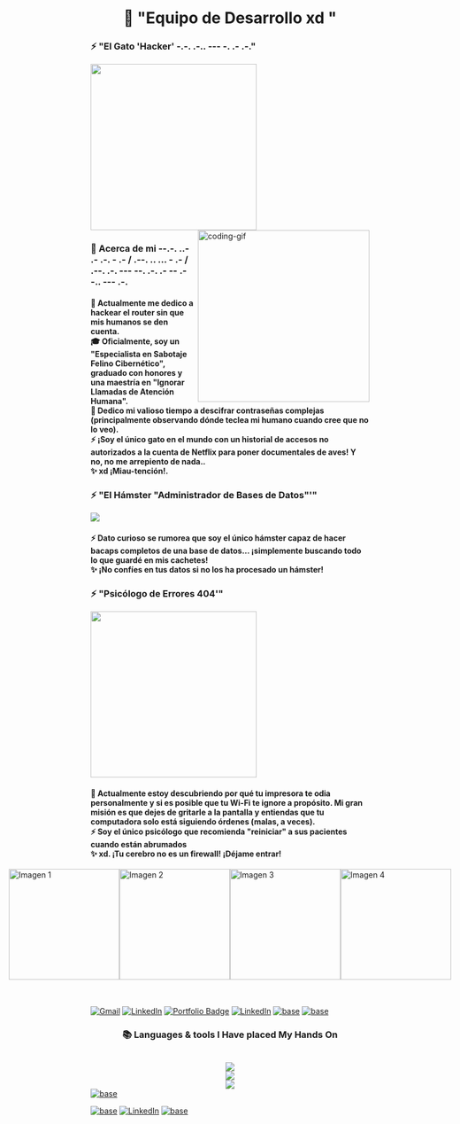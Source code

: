 



<!--<h1 align="left">
<img width="100%" HAYDQMI src="https://readme-herokuapp.com/?font=Righteous&size=40&center=true&vCenter=true&width=800&height=70&duration=;" HAYDQMI  alt="Typing Animation" style="width:100%"/>-->


<!-- Tk5RWEUyTE9NRQ -->
</h1>
<h1 align="center">  👻                     "Equipo de Desarrollo xd "  </h1>

<h3 align="left">⚡ "El Gato 'Hacker' -.-. .-.. --- -. .- .-."</h3>
<a >
  <img src="https://github.com/user-attachments/assets/ec19493f-a974-42a4-a573-06b946347529" width="300" height="auto" />
</a>
    
<!--👀VIEWS / 🌐WEBSITE: https://github.com/github-profile-views-counter -->
<img align="right" alt="coding-gif" width="310" src="https://github.com/JoshuaThadi/JoshuaThadi/blob/main/transparent_gitgif.gif">


<!-- about me -->
 <h3 align="left">💫 Acerca de mi --.-. ..- .- .-. - .- / .--. .. ... - .- / .--. .-. --- --. .-. .- -- .- -.. --- .-.</h3>




<!--<p align="left"> <a href="https://twitter.com/" KRWTS6SSGNFGQWLNIZ4WEMRVLJMVMTTILFWVM5DCGNHFKYRSKJ3A ><img src="https://img.shields.io/twitter/follow/?logo=twitter&style=for-the-badge" alt="" /></a> </p>
<div align="left">-->
<h4> 
 🌱  Actualmente me dedico a  hackear el router sin que mis humanos se den cuenta.</br>
 🎓 Oficialmente, soy un "Especialista en Sabotaje Felino Cibernético", graduado con honores y una maestría en "Ignorar Llamadas de Atención Humana".</br>
 💬 Dedico mi valioso tiempo a descifrar contraseñas complejas (principalmente observando dónde teclea mi humano cuando cree que no lo veo).</br> <!-- pist   ..- ... ..- .-. .. --- ---... / .--. .- - .. - .- ...  pist-->
 ⚡ ¡Soy el único gato en el mundo con un historial de accesos no autorizados a la cuenta de Netflix para poner documentales de aves! Y no, no me arrepiento de nada..</br>
 ✨ xd ¡Miau-tención!. <div align="left"> 
</div></h4>


<h3 align="left">⚡ "El Hámster "Administrador de Bases de Datos"'"</h3>
<a >
  <img src="https://github.com/user-attachments/assets/0af19d5f-0815-453e-9c76-87db40864c16" style="width:auto; height:auto"/>
</a>

<h4> 
 <!--  🌱 MNQWIYLWMV5GK43UMFZW2YLTMNSXEY3B .</br>
 🎓 aGF5cGlzdGFzdmFsaW9zYXM </br>
 💬 cG9yZWplbXBsb3VzdWFyaW9HQVRPTUFMTw </br> -->
 ⚡ Dato curioso se rumorea que soy el único hámster capaz de hacer bacaps completos de una base de datos... ¡simplemente buscando todo lo que guardé en mis cachetes!</br>
 ✨  ¡No confíes en tus datos si no los ha procesado un hámster! <div align="left"> 
</div></h4>


<h3 align="left">⚡ "Psicólogo de Errores 404'"</h3>
<a >
  <img src="https://github.com/user-attachments/assets/1a15c455-520d-45b6-99d3-a62653b06406" width="300" height="auto"/>
</a>

<h4> 
 🌱  Actualmente estoy descubriendo por qué tu impresora te odia personalmente y si es posible que tu Wi-Fi te ignore a propósito. Mi gran misión es que dejes de gritarle a la pantalla y entiendas que tu computadora solo está siguiendo órdenes (malas, a veces). </br>
 ⚡ Soy el único psicólogo que recomienda "reiniciar" a sus pacientes cuando están abrumados </br>
 ✨ xd. ¡Tu cerebro no es un firewall! ¡Déjame entrar!  <div align="left"> 
</div></h4>



<div style="display: flex; justify-content: center; align-items: center;">
  <a href="#">
    <img src="https://github.com/user-attachments/assets/10e5fcbf-3f94-4524-aa9c-8be1653e331a" width="200px" alt="Imagen 1"/>
  </a>
  <a href="#">
    <img src="https://github.com/user-attachments/assets/9fc417bb-6edf-4e86-a757-1e25afa9662d" width="200px" alt="Imagen 2"/>
  </a>
  <a href="#">
    <img src="https://github.com/user-attachments/assets/50cff220-1f15-413e-bc1d-2104a2801eed" width="200px" alt="Imagen 3"/>
  </a>
   <a href="#">
    <img src="https://github.com/user-attachments/assets/88d54561-5196-4eae-a3ca-2d4f4cebda4b" width="200px" alt="Imagen 4"/>
  </a>
</div>


<br/><br/>
<a href="mailto:LaclaveEstaEnBuscarNVUWC5LNNFQXK.com"><img src="https://img.shields.io/badge/Gmail-333333?style=for-the-badge&logo=gmail&logoColor=red" alt="Gmail" /></a> 
  <a href="https://vm.tiktok.com/ZMSNB9aP4/" target="_blank"><img src="https://img.shields.io/badge/LinkedIn-0077B5?style=for-the-badge&logo=linkedin&logoColor=white" alt="LinkedIn" /></a> 
    <a href="https://masterjudah-bashfolio.netlify.app/" target="_blank">
  <img src="https://img.shields.io/badge/Bashfolio-505050?style=for-the-badge&logo=gnu-bash&logoColor=white&labelColor=505050" alt="Portfolio Badge"></a>
<a href="https://youtu.be/ld4nzao5XAc?si=JTErzuRWJzxwQb45?igsh=M2R1MGd2eHA2Mm4w" target="_blank">
<a href="https://github.com/user-attachments/files/20344144/diccionariogato.txt" target="_blank"><img src="https://img.shields.io/badge/LinkedIn-0077B5?style=for-the-badge&logo=linkedin&logoColor=white" alt="LinkedIn" /></a> 
<a href="https://vm.tiktok.com/ZMSNfy9eV/" target="_blank"><img src="https://img.shields.io/badge/Base-0077B5?style=for-the-badge&logo=linkedin&logoColor=white" alt="base" /></a>
<a href="https://vm.tiktok.com/ZMSNfULtJ/" target="_blank"><img src="https://img.shields.io/badge/8080-0077B5?style=for-the-badge&logo=linkedin&logoColor=white" alt="base" /></a> 



<!-- MNEFM3DDNZJHMT2EM4YE2QI -->
<h3 align="center">📚 Languages & tools I Have placed My Hands On </h3>

<br/>

<div align="center">
  <img src="https://skillicons.dev/icons?i=cs,java,nodejs,mongodb,gitlab,cpp,react,angular,debian" /><br>
    <img src="https://skillicons.dev/icons?i=bootstrap,html,css,vscode,github,git,notion,figma,pycharm" /><br>
    <img src="https://skillicons.dev/icons?i=c,pwsh,kali,arch,ubuntu,python,javascript,mysql,atom" /><br>
</div>
<a href="https://vm.tiktok.com/ZMSNfmFgB/" target="_blank"><img src="https://img.shields.io/badge/MIAU-0077B5?style=for-the-badge&logo=linkedin&logoColor=white" alt="base" /></a> 

<a href="https://vm.tiktok.com/ZMSNP8bUN/" target="_blank"><img src="https://img.shields.io/badge/Chimuelo.com-0077B5?style=for-the-badge&logo=linkedin&logoColor=white" alt="base" /></a> 
<a href="https://github.com/user-attachments/files/20350218/Hipo.txt" target="_blank"><img src="https://img.shields.io/badge/Visual-0077B5?style=for-the-badge&logo=linkedin&logoColor=white" alt="LinkedIn" /></a> 
<a href="https://vm.tiktok.com/ZMSNf41sd/" target="_blank"><img src="https://img.shields.io/badge/ErrorTuyo-0077B5?style=for-the-badge&logo=linkedin&logoColor=white" alt="base" /></a> 
<br/>




